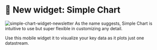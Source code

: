 # 🎉 New widget: Simple Chart

![simple-chart-widget-newsletter](https://user-images.githubusercontent.com/97158411/174841219-297a1b7e-408e-4d12-93ef-4da7130dfff3.png)
As the name suggests, Simple Chart is intuitive to use but super flexible in customizing any detail.

Use this mobile widget it to visualize your key data as it plots just one datastream.
